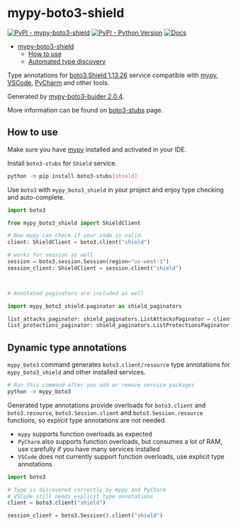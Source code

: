 # mypy-boto3-shield

[![PyPI - mypy-boto3-shield](https://img.shields.io/pypi/v/mypy-boto3-shield.svg?color=blue)](https://pypi.org/project/mypy-boto3-shield)
[![PyPI - Python Version](https://img.shields.io/pypi/pyversions/mypy-boto3-shield.svg?color=blue)](https://pypi.org/project/mypy-boto3-shield)
[![Docs](https://img.shields.io/readthedocs/mypy-boto3-builder.svg?color=blue)](https://mypy-boto3-builder.readthedocs.io/)

- [mypy-boto3-shield](#mypy-boto3-shield)
  - [How to use](#how-to-use)
  - [Automated type discovery](#automated-type-discovery)

Type annotations for
[boto3.Shield 1.13.26](https://boto3.amazonaws.com/v1/documentation/api/1.13.26/reference/services/shield.html#Shield) service
compatible with [mypy](https://github.com/python/mypy), [VSCode](https://code.visualstudio.com/),
[PyCharm](https://www.jetbrains.com/pycharm/) and other tools.

Generated by [mypy-boto3-buider 2.0.4](https://github.com/vemel/mypy_boto3_builder).

More information can be found on [boto3-stubs](https://pypi.org/project/boto3-stubs/) page.

## How to use

Make sure you have [mypy](https://github.com/python/mypy) installed and activated in your IDE.

Install `boto3-stubs` for `Shield` service.

```bash
python -m pip install boto3-stubs[shield]
```

Use `boto3` with `mypy_boto3_shield` in your project and enjoy type checking and auto-complete.

```python
import boto3

from mypy_boto3_shield import ShieldClient

# Now mypy can check if your code is valid.
client: ShieldClient = boto3.client("shield")

# works for session as well
session = boto3.session.Session(region="us-west-1")
session_client: ShieldClient = session.client("shield")



# Annotated paginators are included as well

import mypy_boto3_shield.paginator as shield_paginators

list_attacks_paginator: shield_paginators.ListAttacksPaginator = client.get_paginator("list_attacks")
list_protections_paginator: shield_paginators.ListProtectionsPaginator = client.get_paginator("list_protections")
```

## Dynamic type annotations

`mypy_boto3` command generates `boto3.client/resource` type annotations for
`mypy_boto3_shield` and other installed services.

```bash
# Run this command after you add or remove service packages
python -m mypy_boto3
```

Generated type annotations provide overloads for `boto3.client` and `boto3.resource`,
`boto3.Session.client` and `boto3.Session.resource` functions,
so explicit type annotations are not needed.

- `mypy` supports function overloads as expected
- `PyCharm` also supports function overloads, but consumes a lot of RAM, use carefully if you have many services installed
- `VSCode` does not currently support function overloads, use explicit type annotations

```python
import boto3

# Type is discovered correctly by mypy and PyCharm
# VSCode still needs explicit type annotations
client = boto3.client("shield")

session_client = boto3.Session().client("shield")
```